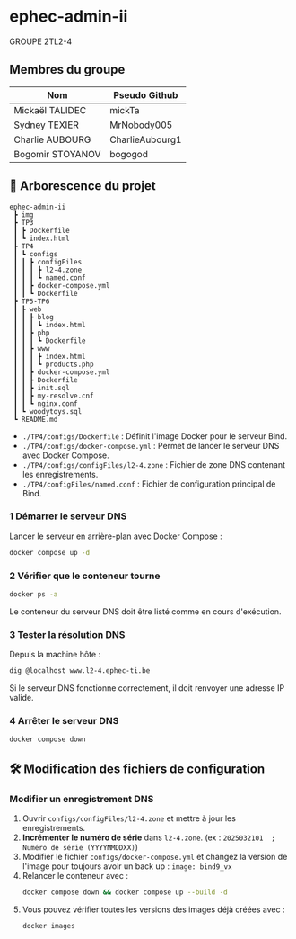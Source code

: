 # ephec-admin-ii

GROUPE 2TL2-4 


## Membres du groupe

| Nom               | Pseudo Github     | 
| ----------------- | ----------------- | 
| Mickaël TALIDEC   | mickTa            | 
| Sydney TEXIER     | MrNobody005       | 
| Charlie AUBOURG   | CharlieAubourg1   | 
| Bogomir STOYANOV  | bogogod           |

## 📂 Arborescence du projet

```
ephec-admin-ii
 ┣ img
 ┣ TP3
 ┃ ┣ Dockerfile
 ┃ ┗ index.html
 ┣ TP4
 ┃ ┗ configs
 ┃ ┃ ┣ configFiles
 ┃ ┃ ┃ ┣ l2-4.zone
 ┃ ┃ ┃ ┗ named.conf
 ┃ ┃ ┣ docker-compose.yml
 ┃ ┃ ┗ Dockerfile
 ┣ TP5-TP6
 ┃ ┣ web
 ┃ ┃ ┣ blog
 ┃ ┃ ┃ ┗ index.html
 ┃ ┃ ┣ php
 ┃ ┃ ┃ ┗ Dockerfile
 ┃ ┃ ┣ www
 ┃ ┃ ┃ ┣ index.html
 ┃ ┃ ┃ ┗ products.php
 ┃ ┃ ┣ docker-compose.yml
 ┃ ┃ ┣ Dockerfile
 ┃ ┃ ┣ init.sql
 ┃ ┃ ┣ my-resolve.cnf
 ┃ ┃ ┗ nginx.conf
 ┃ ┗ woodytoys.sql
 ┗ README.md
```

- `./TP4/configs/Dockerfile` : Définit l'image Docker pour le serveur Bind.
- `./TP4/configs/docker-compose.yml` : Permet de lancer le serveur DNS avec Docker Compose.
- `./TP4/configs/configFiles/l2-4.zone` : Fichier de zone DNS contenant les enregistrements.
- `./TP4/configFiles/named.conf` : Fichier de configuration principal de Bind.

### 1 Démarrer le serveur DNS
Lancer le serveur en arrière-plan avec Docker Compose :
```bash
docker compose up -d
```

### 2 Vérifier que le conteneur tourne
```bash
docker ps -a
```
Le conteneur du serveur DNS doit être listé comme en cours d'exécution.

### 3 Tester la résolution DNS
Depuis la machine hôte :
```bash
dig @localhost www.l2-4.ephec-ti.be
```
Si le serveur DNS fonctionne correctement, il doit renvoyer une adresse IP valide.

### 4 Arrêter le serveur DNS
```bash
docker compose down
```

## 🛠️ Modification des fichiers de configuration

### Modifier un enregistrement DNS
1. Ouvrir `configs/configFiles/l2-4.zone` et mettre à jour les enregistrements. 
2. **Incrémenter le numéro de série** dans `l2-4.zone`. (ex : `2025032101  ; Numéro de série (YYYYMMDDXX)`)
3. Modifier le fichier `configs/docker-compose.yml` et changez la version de l'image pour toujours avoir un back up : `image: bind9_vx`
4. Relancer le conteneur avec :
   ```bash
   docker compose down && docker compose up --build -d
   ```
5. Vous pouvez vérifier toutes les versions des images déjà créées avec :
   ```bash
   docker images
